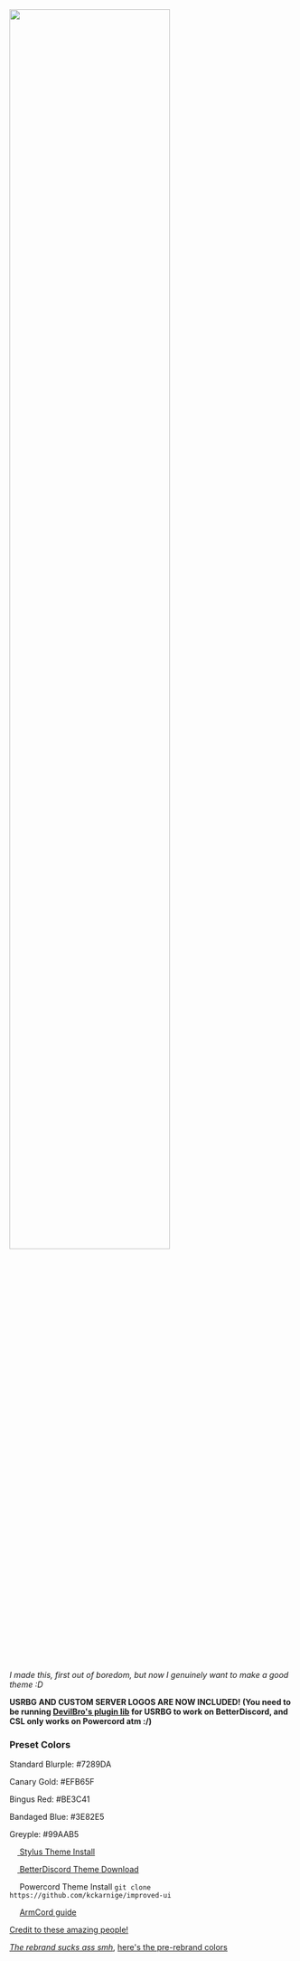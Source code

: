 <a href="https://github.com/kckarnige/improved-ui">
<img src="https://raw.githubusercontent.com/kckarnige/improved-ui/master/banner.png" height="75%" width="75%">
</a><br>

*I made this, first out of boredom, but now I genuinely want to make a good theme :D*

**USRBG AND CUSTOM SERVER LOGOS ARE NOW INCLUDED! (You need to be running [DevilBro's plugin lib](https://github.com/mwittrien/BetterDiscordAddons/tree/master/Library) for USRBG to work on BetterDiscord, and CSL only works on Powercord atm :/)**

### Preset Colors

Standard Blurple: #7289DA

Canary Gold: #EFB65F

Bingus Red: #BE3C41

Bandaged Blue: #3E82E5

Greyple: #99AAB5


[<img src="https://kckarnige.github.io/res/stylus_icon.svg" height="14px" width="14px"> Stylus Theme Install](https://raw.githubusercontent.com/kckarnige/improved-ui/master/index.user.css)

[<img src="https://kckarnige.github.io/res/bd_icon.svg" height="14px" width="14px"> BetterDiscord Theme Download](https://betterdiscord.net/ghdl/?url=https://raw.githubusercontent.com/kckarnige/improved-ui/master/improvedui.theme.css)

<img src="https://kckarnige.github.io/res/powercord.svg" height="14px" width="14px"> Powercord Theme Install ```git clone https://github.com/kckarnige/improved-ui```

<img src="https://raw.githubusercontent.com/smartfrigde/armcord/main/discord.ico" height="14px" width="14px"> [ArmCord guide](https://github.com/kckarnige/improved-ui/blob/master/armcord_guide.md)

[Credit to these amazing people!](https://github.com/kckarnige/improved-dc-ui/blob/master/CREDITS.md)

*[The rebrand sucks ass smh](https://discord.com/branding)*, [here's the pre-rebrand colors](https://colorswall.com/palette/181/)
